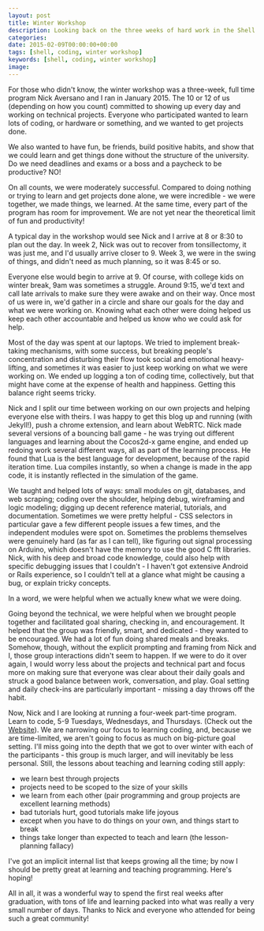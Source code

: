 ```yaml
---
layout: post
title: Winter Workshop
description: Looking back on the three weeks of hard work in the Shell
categories: 
date: 2015-02-09T00:00:00+00:00
tags: [shell, coding, winter workshop]
keywords: [shell, coding, winter workshop]
image: 
---
```


For those who didn't know, the winter workshop was a three-week, full time program Nick Aversano and I ran in January 2015. The 10 or 12 of us (depending on how you count) committed to showing up every day and working on technical projects. Everyone who participated wanted to learn lots of coding, or hardware or something, and we wanted to get projects done.

We also wanted to have fun, be friends, build positive habits, and show that we could learn and get things done without the structure of the university. Do we need deadlines and exams or a boss and a paycheck to be productive? NO!

On all counts, we were moderately successful. Compared to doing nothing or trying to learn and get projects done alone, we were incredible - we were together, we made things, we learned. At the same time, every part of the program has room for improvement. We are not yet near the theoretical limit of fun and productivity!

A typical day in the workshop would see Nick and I arrive at 8 or 8:30 to plan out the day. In week 2, Nick was out to recover from tonsillectomy, it was just me, and I'd usually arrive closer to 9. Week 3, we were in the swing of things, and didn't need as much planning, so it was 8:45 or so. 

Everyone else would begin to arrive at 9. Of course, with college kids on winter break, 9am was sometimes a struggle. Around 9:15, we'd text and call late arrivals to make sure they were awake and on their way. Once most of us were in, we'd gather in a circle and share our goals for the day and what we were working on. Knowing what each other were doing helped us keep each other accountable and helped us know who we could ask for help.

Most of the day was spent at our laptops. We tried to implement break-taking mechanisms, with some success, but breaking people's concentration and disturbing their flow took social and emotional heavy-lifting, and sometimes it was easier to just keep working on what we were working on. We ended up logging a ton of coding time, collectively, but that might have come at the expense of health and happiness. Getting this balance right seems tricky.

Nick and I split our time between working on our own projects and helping everyone else with theirs. I was happy to get this blog up and running (with Jekyll!), push a chrome extension, and learn about WebRTC. Nick made several versions of a bouncing ball game - he was trying out different languages and learning about the Cocos2d-x game engine, and ended up redoing work several different ways, all as part of the learning process. He found that Lua is the best language for development, because of the rapid iteration time. Lua compiles instantly, so when a change is made in the app code, it is instantly reflected in the simulation of the game.

We taught and helped lots of ways: small modules on git, databases, and web scraping; coding over the shoulder, helping debug, wireframing and logic modeling; digging up decent reference material, tutorials, and documentation. Sometimes we were pretty helpful - CSS selectors in particular gave a few different people issues a few times, and the independent modules were spot on. Sometimes the problems themselves were genuinely hard (as far as I can tell), like figuring out signal processing on Arduino, which doesn't have the memory to use the good C fft libraries. Nick, with his deep and broad code knowledge, could also help with specific debugging issues that I couldn't - I haven't got extensive Android or Rails experience, so I couldn't tell at a glance what might be causing a bug, or explain tricky concepts. 

In a word, we were helpful when we actually knew what we were doing. 

Going beyond the technical, we were helpful when we brought people together and facilitated goal sharing, checking in, and encouragement. It helped that the group was friendly, smart, and dedicated - they wanted to be encouraged. We had a lot of fun doing shared meals and breaks. Somehow, though, without the explicit prompting and framing from Nick and I, those group interactions didn't seem to happen. If we were to do it over again, I would worry less about the projects and technical part and focus more on making sure that everyone was clear about their daily goals and struck a good balance between work, conversation, and play. Goal setting and daily check-ins are particularly important - missing a day throws off the habit. 

Now, Nick and I are looking at running a four-week part-time program. Learn to code, 5-9 Tuesdays, Wednesdays, and Thursdays. (Check out the [Website](http://makesomething.cool)). We are narrowing our focus to learning coding, and, because we are time-limited, we aren't going to focus as much on big-picture goal setting. I'll miss going into the depth that we got to over winter with each of the participants - this group is much larger, and will inevitably be less personal. Still, the lessons about teaching and learning coding still apply:

- we learn best through projects
- projects need to be scoped to the size of your skills
- we learn from each other (pair programming and group projects are excellent learning methods)
- bad tutorials hurt, good tutorials make life joyous
- except when you have to do things on your own, and things start to break
- things take longer than expected to teach and learn (the lesson-planning fallacy)

I've got an implicit internal list that keeps growing all the time; by now I should be pretty great at learning and teaching programming. Here's hoping!

All in all, it was a wonderful way to spend the first real weeks after graduation, with tons of life and learning packed into what was really a very small number of days. Thanks to Nick and everyone who attended for being such a great community!